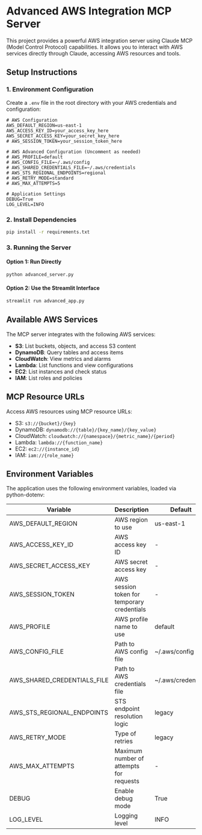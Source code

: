 # Advanced AWS Integration MCP Server

This project provides a powerful AWS integration server using Claude MCP (Model Control Protocol) capabilities. It allows you to interact with AWS services directly through Claude, accessing AWS resources and tools.

## Setup Instructions

### 1. Environment Configuration

Create a `.env` file in the root directory with your AWS credentials and configuration:

```
# AWS Configuration
AWS_DEFAULT_REGION=us-east-1
AWS_ACCESS_KEY_ID=your_access_key_here
AWS_SECRET_ACCESS_KEY=your_secret_key_here
# AWS_SESSION_TOKEN=your_session_token_here

# AWS Advanced Configuration (Uncomment as needed)
# AWS_PROFILE=default
# AWS_CONFIG_FILE=~/.aws/config
# AWS_SHARED_CREDENTIALS_FILE=~/.aws/credentials
# AWS_STS_REGIONAL_ENDPOINTS=regional
# AWS_RETRY_MODE=standard
# AWS_MAX_ATTEMPTS=5

# Application Settings
DEBUG=True
LOG_LEVEL=INFO
```

### 2. Install Dependencies

```bash
pip install -r requirements.txt
```

### 3. Running the Server

#### Option 1: Run Directly

```bash
python advanced_server.py
```

#### Option 2: Use the Streamlit Interface

```bash
streamlit run advanced_app.py
```

## Available AWS Services

The MCP server integrates with the following AWS services:

- **S3**: List buckets, objects, and access S3 content
- **DynamoDB**: Query tables and access items
- **CloudWatch**: View metrics and alarms
- **Lambda**: List functions and view configurations
- **EC2**: List instances and check status
- **IAM**: List roles and policies

## MCP Resource URLs

Access AWS resources using MCP resource URLs:

- S3: `s3://{bucket}/{key}`
- DynamoDB: `dynamodb://{table}/{key_name}/{key_value}`
- CloudWatch: `cloudwatch://{namespace}/{metric_name}/{period}`
- Lambda: `lambda://{function_name}`
- EC2: `ec2://{instance_id}`
- IAM: `iam://{role_name}`

## Environment Variables

The application uses the following environment variables, loaded via python-dotenv:

| Variable | Description | Default |
|----------|-------------|---------|
| AWS_DEFAULT_REGION | AWS region to use | us-east-1 |
| AWS_ACCESS_KEY_ID | AWS access key ID | - |
| AWS_SECRET_ACCESS_KEY | AWS secret access key | - |
| AWS_SESSION_TOKEN | AWS session token for temporary credentials | - |
| AWS_PROFILE | AWS profile name to use | default |
| AWS_CONFIG_FILE | Path to AWS config file | ~/.aws/config |
| AWS_SHARED_CREDENTIALS_FILE | Path to AWS credentials file | ~/.aws/credentials |
| AWS_STS_REGIONAL_ENDPOINTS | STS endpoint resolution logic | legacy |
| AWS_RETRY_MODE | Type of retries | legacy |
| AWS_MAX_ATTEMPTS | Maximum number of attempts for requests | - |
| DEBUG | Enable debug mode | True |
| LOG_LEVEL | Logging level | INFO |
